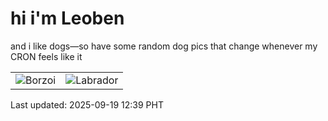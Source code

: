 # hi i'm Leoben

and i like dogs—so have some random dog pics that change whenever my CRON feels like it

|  |  |
|--------|----------|
| ![Borzoi](https://random-dog-vercel.vercel.app/api/random-borzoi?v=1758256756) | ![Labrador](https://random-dog-vercel.vercel.app/api/random-labrador?v=1758256756) |

Last updated: 2025-09-19 12:39 PHT
